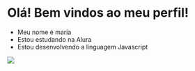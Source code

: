 # Olá! Bem vindos ao meu perfil! 
- Meu nome é maria
- Estou estudando na Alura
- Estou desenvolvendo a linguagem Javascript

![](https://media.tenor.com/zVvViQKqa0MAAAAj/psybirdb1oom.gif)
